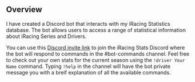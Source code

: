 ## Overview

I have created a Discord bot that interacts with my iRacing Statistics database. The bot allows users to access a range of statistical information about iRacing Series and Drivers.

You can use this [Discord invite link](https://discord.gg/AFW8BDm) to join the iRacing Stats Discord where the bot will respond to commands in the #bot-commands channel. Feel free to check out your own stats for the current season using the `!driver Your Name` command. Typing `!help` in the channel will have the bot private message you with a breif explanation of all the available commands.
